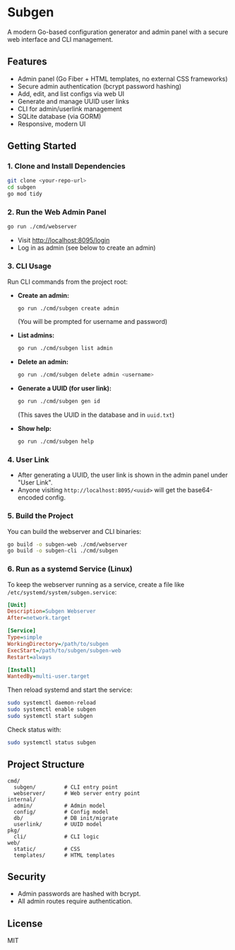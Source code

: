 # Subgen

A modern Go-based configuration generator and admin panel with a secure web interface and CLI management.

## Features

- Admin panel (Go Fiber + HTML templates, no external CSS frameworks)
- Secure admin authentication (bcrypt password hashing)
- Add, edit, and list configs via web UI
- Generate and manage UUID user links
- CLI for admin/userlink management
- SQLite database (via GORM)
- Responsive, modern UI

## Getting Started

### 1. Clone and Install Dependencies

```sh
git clone <your-repo-url>
cd subgen
go mod tidy
```

### 2. Run the Web Admin Panel

```sh
go run ./cmd/webserver
```

- Visit [http://localhost:8095/login](http://localhost:8095/login)
- Log in as admin (see below to create an admin)

### 3. CLI Usage

Run CLI commands from the project root:

- **Create an admin:**

  ```sh
  go run ./cmd/subgen create admin
  ```

  (You will be prompted for username and password)

- **List admins:**

  ```sh
  go run ./cmd/subgen list admin
  ```

- **Delete an admin:**

  ```sh
  go run ./cmd/subgen delete admin <username>
  ```

- **Generate a UUID (for user link):**

  ```sh
  go run ./cmd/subgen gen id
  ```

  (This saves the UUID in the database and in `uuid.txt`)

- **Show help:**

  ```sh
  go run ./cmd/subgen help
  ```

### 4. User Link

- After generating a UUID, the user link is shown in the admin panel under "User Link".
- Anyone visiting `http://localhost:8095/<uuid>` will get the base64-encoded config.

### 5. Build the Project

You can build the webserver and CLI binaries:

```sh
go build -o subgen-web ./cmd/webserver
go build -o subgen-cli ./cmd/subgen
```

### 6. Run as a systemd Service (Linux)

To keep the webserver running as a service, create a file like `/etc/systemd/system/subgen.service`:

```ini
[Unit]
Description=Subgen Webserver
After=network.target

[Service]
Type=simple
WorkingDirectory=/path/to/subgen
ExecStart=/path/to/subgen/subgen-web
Restart=always

[Install]
WantedBy=multi-user.target
```

Then reload systemd and start the service:

```sh
sudo systemctl daemon-reload
sudo systemctl enable subgen
sudo systemctl start subgen
```

Check status with:

```sh
sudo systemctl status subgen
```

## Project Structure

```
cmd/
  subgen/         # CLI entry point
  webserver/      # Web server entry point
internal/
  admin/          # Admin model
  config/         # Config model
  db/             # DB init/migrate
  userlink/       # UUID model
pkg/
  cli/            # CLI logic
web/
  static/         # CSS
  templates/      # HTML templates
```

## Security

- Admin passwords are hashed with bcrypt.
- All admin routes require authentication.

## License

MIT
